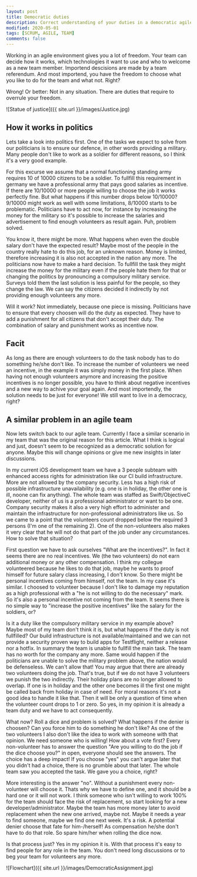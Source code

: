 ```yaml
---
layout: post
title: Democratic duties
description: Correct understanding of your duties in a democratic agile team
modified: 2020-05-01
tags: [SCRUM, AGILE, TEAM]
comments: false
---
```


Working in an agile environment gives you a lot of freedom. Your team can decide how it works, which technologies it want to use and who to welcome as a new team member. Importend descisions are made by a team referendum. And most importend, you have the freedom to choose what you like to do for the team and what not. Right?

Wrong! Or better: Not in any situation. There are duties that require to overrule your freedom.

<!--break-->

![Statue of justice]({{ site.url }}/images/Justice.jpg)

How it works in politics
----------

Lets take a look into politics first. One of the tasks we expect to solve from our politicians is to ensure our defence, in other words providing a military. Many people don't like to work as a soldier for different reasons, so I think it's a very good example. 

For this excurse we assume that a normal functioning standing army requires 10 of 10000 citizens to be a soldier. To fullfill this requirement in germany we have a professional army that pays good salaries as incentive. If there are 10/10000 or more people willing to choose the job it works perfectly fine. But what happens if this number drops below 10/10000? 9/10000 might work as well with some limitations, 8/10000 starts to be problematic. Politicians have to act now, for instance by increasing the money for the military so it's possible to increase the salaries and advertisement to find enough volunteers as result again. Puh, problem solved.

You know it, there might be more. What happens when even the double salary don't have the expected result? Maybe most of the people in the country really hate to do this job, for an unknown reason. Money is limited, therefore increasing it is also not accepted in the nation any more. The politicians now have to make a hard decision. To fullfill the task they might increase the money for the military even if the people hate them for that or changing the politics by pronouncing a compulsory military service. Surveys told them the last solution is less painful for the people, so they change the law. We can say the citizens decided it indirectly by not providing enough volunteers any more.

Will it work? Not immediately, because one piece is missing. Politicians have to ensure that every choosen will do the duty as expected. They have to add a punishment for all citizens that don't accept their duty. The combination of salary and punishment works as incentive now.

Facit
----------

As long as there are enough volunteers to do the task nobody has to do something he/she don't like. To increase the number of volunteers we need an incentive, in the example it was simply money in the first place. When having not enough volunteers anymore and increasing the positive incentives is no longer possible, you have to think about negative incentives and a new way to achive your goal again. And most importendly, the solution needs to be just for everyone! We still want to live in a democracy, right?

A similar problem in an agile team
----------

Now lets switch back to our agile team. Currently I face a similar scenario in my team that was the original reason for this article. What I think is logical and just, doesn't seem to be recognized as a democratic solution for anyone. Maybe this will change opinions or give me new insights in later discussions.

In my current iOS development team we have a 3 people subteam with enhanced access rights for administration like our CI build infrastructure. More are not allowed by the company security. Less has a high risk of possible infrastructure unavailability (e.g. one is in holiday, the other one is ill, noone can fix anything). The whole team was staffed as Swift/ObjectiveC developer, neither of us is a professional administrator or want to be one. Company security makes it also a very high effort to administer and maintain the infrastructure for non-professional administrators like us. So we came to a point that the volunteers count dropped below the required 3 persons (I'm one of the remaining 2). One of the non-volunteers also makes it very clear that he will not do that part of the job under any circumstances. How to solve that situation?

First question we have to ask ourselves "What are the incentives?". In fact it seems there are no real incentives. We (the two volunteers) do not earn additional money or any other compensation. I think my collegue volunteered because he likes to do that job, maybe he wants to proof himself for future salary class increasing, I don't know. So there might be personal incentives coming from himself, not the team. In my case it's similar. I choosed to volunteer because I don't like to damage my reputation as a high professional with a "he is not willing to do the necessary" mark. So it's also a personal incentive not coming from the team. It seems there is no simple way to "increase the positive incentives" like the salary for the soldiers, or?

Is it a duty like the compulsory military service in my example above? Maybe most of my team don't think it is, but what happens if the duty is not fullfilled? Our build infrastructure is not available/maintained and we can not provide a security proven way to build apps for Testflight, neither a release nor a hotfix. In summary the team is unable to fullfill the main task. The team has no worth for the company any more. Same would happen if the politicians are unable to solve the military problem above, the nation would be defenseless. We can't allow that! You may argue that there are already two volunteers doing the job. That's true, but if we do not have 3 volunteers we punish the two indirectly. Their holiday plans are no longer allowed to overlap. If one is in holiday and the other one becomes ill the first one might be called back from holiday in case of need. For moral reasons it's not a good idea to handle it like that. Then it will be only a question of time when the volunteer count drops to 1 or zero. So yes, in my opinion it is already a team duty and we have to act consequently.

What now? Roll a dice and problem is solved? What happens if the denier is choosen? Can you force him to do something he don't like? As one of the two volunteers I also don't like the idea to work with someone with that opinion. We need someone who is willing! How about a vote first? Every non-volunteer has to answer the question "Are you willing to do the job if the dice choose you?" in open, everyone should see the answers. The choice has a deep impact! If you choose "yes" you can't argue later that you didn't had a choice, there is no grumble about that later. The whole team saw you accepted the task. We gave you a choice, right? 

More interesting is the answer "no". Without a punishment every non-volunteer will choose it. Thats why we have to define one, and it should be a hard one or it will not work. I think someone who isn't willing to work 100% for the team should face the risk of replacement, so start looking for a new developer/administrator. Maybe the team has more money later to avoid replacement when the new one arrived, maybe not. Maybe it needs a year to find someone, maybe we find one next week. It's a risk. A potential denier choose that fate for him-/herself! As compensation he/she don't have to do that role. So spare him/her when rolling the dice now. 

Is that process just? Yes in my opinion it is. With that process it's easy to find people for any role in the team. You don't need long discussions or to beg your team for volunteers any more.

![Flowchart]({{ site.url }}/images/DemocraticAssignment.jpg)
